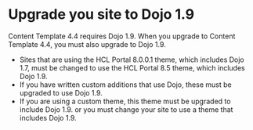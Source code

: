 # Upgrade you site to Dojo 1.9

Content Template 4.4 requires Dojo 1.9. When you upgrade to Content Template 4.4, you must also upgrade to Dojo 1.9.

-   Sites that are using the HCL Portal 8.0.0.1 theme, which includes Dojo 1.7, must be changed to use the HCL Portal 8.5 theme, which includes Dojo 1.9.
-   If you have written custom additions that use Dojo, these must be upgraded to use Dojo 1.9.
-   If you are using a custom theme, this theme must be upgraded to include Dojo 1.9. or you must change your site to use a theme that includes Dojo 1.9.


